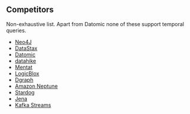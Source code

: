 ## Competitors

Non-exhaustive list. Apart from Datomic none of these support temporal
queries.

+ [Neo4J](https://en.wikipedia.org/wiki/Neo4j)
+ [DataStax](https://en.wikipedia.org/wiki/DataStax)
+ [Datomic](https://www.datomic.com/)
+ [datahike](https://github.com/replikativ/datahike)
+ [Mentat](https://github.com/mozilla/mentat)
+ [LogicBlox](http://www.logicblox.com/)
+ [Dgraph](https://github.com/dgraph-io/dgraph)
+ [Amazon Neptune](https://aws.amazon.com/neptune/)
+ [Stardog](https://www.stardog.com/)
+ [Jena](https://jena.apache.org/)
+ [Kafka Streams](https://kafka.apache.org/documentation/streams/)
